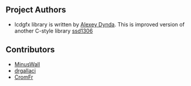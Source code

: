 ## Project Authors

* lcdgfx library is written by [Alexey Dynda](https://github.com/lexus2k). This is improved
  version of another C-style library [ssd1306](https://github.com/lexus2k/ssd1306)

## Contributors

* [MinusWall](https://github.com/minuswall)
* [drgallaci](https://github.com/drgallaci)
* [CromFr](https://gitbug.com/CromFr)
